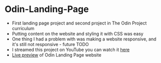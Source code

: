 # Odin-Landing-Page
- First landing page project and second project in The Odin Project curriculum
- Putting content on the website and styling it with CSS was easy
- One thing I had a problem with was making a website responsive, and it's still not responsive - future TODO
- I streamed this project on YouTube you can watch it [here](https://www.youtube.com/watch?v=B3NIZmFufYA&t=13s)
- [Live preview](https://martinvedris-dev.github.io/odin-landing-page/) of Odin Landing Page website